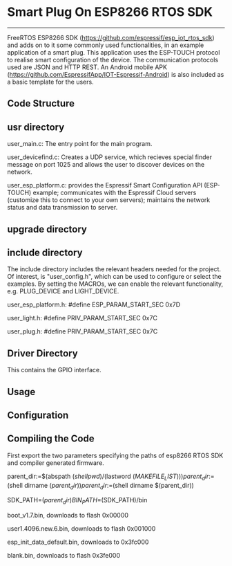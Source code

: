 # Smart Plug On ESP8266 RTOS SDK #

----------

FreeRTOS ESP8266 SDK (https://github.com/espressif/esp_iot_rtos_sdk) and adds on to it some commonly used functionalities, in an example application of a smart plug. This application uses the ESP-TOUCH protocol to realise smart configuration of the device. The communication protocols used are JSON and HTTP REST. An Android mobile APK (https://github.com/EspressifApp/IOT-Espressif-Android) is also included as a basic template for the users.
   
## Code Structure ##

## usr directory ##

user_main.c: The entry point for the main program. 


user_devicefind.c: Creates a UDP service, which recieves special finder message on port 1025 and allows the user to discover devices on the network. 

user_esp_platform.c: provides the Espressif Smart Configuration API (ESP-TOUCH) example; communicates with the Espressif Cloud servers (customize this to connect to your own servers); maintains the network status and data transmission to server. 



## upgrade directory ##


## include directory ##

The include directory includes the relevant headers needed for the project. Of interest, is "user_config.h", which can be used to configure or select the examples. By setting the MACROs, we can enable the relevant functionality, e.g. PLUG_DEVICE and LIGHT_DEVICE. 


user_esp_platform.h: #define ESP_PARAM_START_SEC 0x7D

user_light.h: #define PRIV_PARAM_START_SEC 0x7C

user_plug.h: #define PRIV_PARAM_START_SEC 0x7C

## Driver Directory ##

This contains the GPIO interface. 


## Usage ##

## Configuration ##


## Compiling the Code ##

First export the two parameters specifying the paths of  esp8266 RTOS SDK and compiler generated firmware.

parent_dir:=$(abspath $(shell pwd)/$(lastword $(MAKEFILE_LIST)))
parent_dir:=$(shell dirname $(parent_dir))
parent_dir:=$(shell dirname $(parent_dir))

SDK_PATH=$(parent_dir)
BIN_PATH=$(SDK_PATH)/bin



boot_v1.7.bin, downloads to flash 0x00000

user1.4096.new.6.bin, downloads to flash 0x001000

esp_init_data_default.bin, downloads to 0x3fc000

blank.bin, downloads to flash 0x3fe000